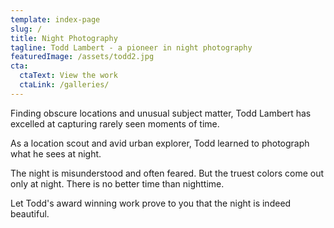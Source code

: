 ```yaml
---
template: index-page
slug: /
title: Night Photography
tagline: Todd Lambert - a pioneer in night photography
featuredImage: /assets/todd2.jpg
cta:
  ctaText: View the work
  ctaLink: /galleries/
---
```


Finding obscure locations and unusual subject matter, Todd Lambert has excelled at capturing rarely seen moments of time.

As a location scout and avid urban explorer, Todd learned to photograph what he sees at night. 

The night is misunderstood and often feared. But the truest colors come out only at night. There is no better time than nighttime. 

Let Todd's award winning work prove to you that the night is indeed beautiful.
